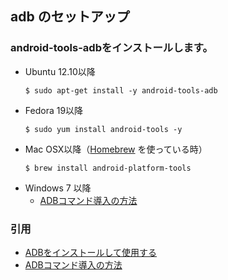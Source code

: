 ## adb のセットアップ
### android-tools-adbをインストールします。
- Ubuntu 12.10以降
  ```
  $ sudo apt-get install -y android-tools-adb
  ```
- Fedora 19以降
  ```
  $ sudo yum install android-tools -y
  ```
- Mac OSX以降（[Homebrew](https://brew.sh/index_ja.html) を使っている時）
  ```
  $ brew install android-platform-tools
  ```
- Windows 7 以降
  - [ADBコマンド導入の方法](http://qiita.com/hikaru__m/items/15baae425b6fad25da05)

### 引用
- [ADBをインストールして使用する](https://developer.mozilla.org/ja/docs/Archive/B2G_OS/Debugging/Installing_ADB)
- [ADBコマンド導入の方法](http://qiita.com/hikaru__m/items/15baae425b6fad25da05)
